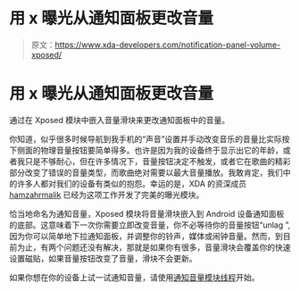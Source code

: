 # 用 x 曝光从通知面板更改音量

> 原文：<https://www.xda-developers.com/notification-panel-volume-xposed/>

# 用 x 曝光从通知面板更改音量

通过在 Xposed 模块中嵌入音量滑块来更改通知面板中的音量。

你知道，似乎很多时候导航到我手机的“声音”设置并手动改变音乐的音量比实际按下侧面的物理音量按钮要简单得多。也许是因为我的设备终于显示出它的年龄，或者我只是不够耐心，但在许多情况下，音量按钮决定不触发，或者它在歌曲的精彩部分改变了错误的音量类型，而歌曲绝对需要以最大音量播放。我敢肯定，我们中的许多人都对我们的设备有类似的抱怨。幸运的是，XDA 的资深成员 [hamzahrmalik](http://forum.xda-developers.com/member.php?u=5290145) 已经为这项工作开发了完美的曝光模块。

恰当地命名为通知音量，Xposed 模块将音量滑块嵌入到 Android 设备通知面板的底部。这意味着下一次你需要立即改变音量，你不必等待你的音量按钮“unlag ”,因为你可以简单地下拉通知面板，并调整你的铃声，媒体或闹钟音量。然而，到目前为止，有两个问题还没有解决，那就是如果你有很多，音量滑块会覆盖你的快速设置磁贴，如果音量按钮改变了音量，滑块不会更新。

如果你想在你的设备上试一试通知音量，请使用[通知音量模块线程](http://forum.xda-developers.com/xposed/modules/mod-notification-volume-volume-seekbars-t2860892)开始。